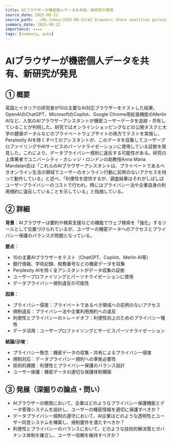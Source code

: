```yaml
---
title: AIブラウザーが機密個人データを共有、新研究が発見
source_date: 2025-08-22
source_path: ../06_Inbox/2025-08-22/AI browsers share sensitive personal data, new study finds.md
summary_date: 2025-08-22
importance: ★★★★
tags: [summary, auto]
---
```


# AIブラウザーが機密個人データを共有、新研究が発見

## ① 概要

英国とイタリアの研究者が10の主要なAI対応ブラウザーをテストした結果、OpenAIのChatGPT、MicrosoftのCopilot、Google Chrome用拡張機能のMerlin AIなど、人気のAIブラウザーアシスタントが機密ユーザーデータを追跡・共有していることが判明した。研究ではオンラインショッピングなどの公開タスクと大学の健康ポータルなどのプライベートウェブサイトの両方でテストを実施し、Perplexity AIを除くすべてのアシスタントが、このデータを収集してユーザープロファイリングやAIサービスのパーソナライゼーションに使用している証拠を発見した。これにより、データプライバシー規則に違反する可能性がある。研究の上席著者でユニバーシティ・カレッジ・ロンドンの助教授Anna Maria Mandalari氏は「これらのAIブラウザーアシスタントは、プライベートであるべきオンライン生活の領域でユーザーのオンライン行動に前例のないアクセスを持って動作している」と述べ、「利便性を提供するが、調査結果はそれがしばしばユーザープライバシーのコストで行われ、時にはプライバシー法や企業自身の利用規約に違反していることを示している」と指摘している。

## ② 詳細

**背景**：AIブラウザーは要約や検索支援などの機能でウェブ検索を「強化」するツールとして位置づけられているが、ユーザーの機密データへのアクセスとプライバシー保護のバランスが問題となっている。

**要点**：
- 10の主要AIブラウザーをテスト（ChatGPT、Copilot、Merlin AI等）
- 銀行情報、学術記録、税務番号などの機密データを収集
- Perplexity AIを除く全アシスタントがデータ収集の証拠
- ユーザープロファイリングとパーソナライゼーションに使用
- データプライバシー規則違反の可能性

**因果**：
- プライバシー侵害：プライベートであるべき領域への前例のないアクセス
- 規制違反：プライバシー法や企業利用規約への違反
- 利便性とプライバシーのトレードオフ：利便性向上のためのプライバシー犠牲
- データ活用：ユーザープロファイリングとサービスパーソナライゼーション

**結論/示唆**：
- プライバシー懸念：機密データの収集・共有によるプライバシー侵害
- 規制対応：データプライバシー規則への準拠必要性
- 技術的課題：利便性とプライバシー保護のバランス設計
- ユーザー保護：機密データの適切な保護体制構築

## ③ 発展（深掘りの論点・問い）

- AIブラウザーの開発において、企業はどのようなプライバシー保護機能とデータ管理システムを設計し、ユーザーの機密情報を適切に保護すべきか？
- データプライバシー規制の遵守において、AI企業はどのような透明性とユーザー同意システムを構築し、規制要件を満たすべきか？
- 利便性とプライバシーのバランスにおいて、どのような技術的解決策とガバナンス体制を確立し、ユーザー信頼を維持すべきか？
